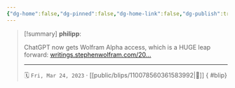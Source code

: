 ```yaml
---
{"dg-home":false,"dg-pinned":false,"dg-home-link":false,"dg-publish":true,"tags":["dgblip"],"disabled rules":["yaml-title","yaml-title-alias","file-name-heading"],"title":"philipp on mastodon @ 2023-03-24","created-date":"2023-03-24T13:45:32","id":110078560361584000,"updated-date":"2025-05-02T08:50:43","dg-path":"blips/110078560361583992.md","permalink":"/blips/110078560361583992/","dgPassFrontmatter":true}
---
```


> [!summary] **philipp**:
>
> ChatGPT now gets Wolfram Alpha access, which is a HUGE leap forward: [writings.stephenwolfram.com/20…](https://writings.stephenwolfram.com/2023/03/chatgpt-gets-its-wolfram-superpowers/)
> - - -
>
> 🗓️ `Fri, Mar 24, 2023` · [[public/blips/110078560361583992\|🔗]]
{ #blip}

